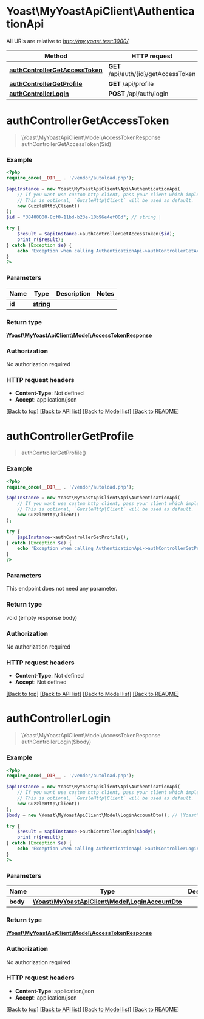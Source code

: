 # Yoast\MyYoastApiClient\AuthenticationApi

All URIs are relative to *http://my.yoast.test:3000/*

Method | HTTP request | Description
------------- | ------------- | -------------
[**authControllerGetAccessToken**](AuthenticationApi.md#authcontrollergetaccesstoken) | **GET** /api/auth/{id}/getAccessToken | 
[**authControllerGetProfile**](AuthenticationApi.md#authcontrollergetprofile) | **GET** /api/profile | 
[**authControllerLogin**](AuthenticationApi.md#authcontrollerlogin) | **POST** /api/auth/login | 

# **authControllerGetAccessToken**
> \Yoast\MyYoastApiClient\Model\AccessTokenResponse authControllerGetAccessToken($id)



### Example
```php
<?php
require_once(__DIR__ . '/vendor/autoload.php');

$apiInstance = new Yoast\MyYoastApiClient\Api\AuthenticationApi(
    // If you want use custom http client, pass your client which implements `GuzzleHttp\ClientInterface`.
    // This is optional, `GuzzleHttp\Client` will be used as default.
    new GuzzleHttp\Client()
);
$id = "38400000-8cf0-11bd-b23e-10b96e4ef00d"; // string | 

try {
    $result = $apiInstance->authControllerGetAccessToken($id);
    print_r($result);
} catch (Exception $e) {
    echo 'Exception when calling AuthenticationApi->authControllerGetAccessToken: ', $e->getMessage(), PHP_EOL;
}
?>
```

### Parameters

Name | Type | Description  | Notes
------------- | ------------- | ------------- | -------------
 **id** | [**string**](../Model/.md)|  |

### Return type

[**\Yoast\MyYoastApiClient\Model\AccessTokenResponse**](../Model/AccessTokenResponse.md)

### Authorization

No authorization required

### HTTP request headers

 - **Content-Type**: Not defined
 - **Accept**: application/json

[[Back to top]](#) [[Back to API list]](../../README.md#documentation-for-api-endpoints) [[Back to Model list]](../../README.md#documentation-for-models) [[Back to README]](../../README.md)

# **authControllerGetProfile**
> authControllerGetProfile()



### Example
```php
<?php
require_once(__DIR__ . '/vendor/autoload.php');

$apiInstance = new Yoast\MyYoastApiClient\Api\AuthenticationApi(
    // If you want use custom http client, pass your client which implements `GuzzleHttp\ClientInterface`.
    // This is optional, `GuzzleHttp\Client` will be used as default.
    new GuzzleHttp\Client()
);

try {
    $apiInstance->authControllerGetProfile();
} catch (Exception $e) {
    echo 'Exception when calling AuthenticationApi->authControllerGetProfile: ', $e->getMessage(), PHP_EOL;
}
?>
```

### Parameters
This endpoint does not need any parameter.

### Return type

void (empty response body)

### Authorization

No authorization required

### HTTP request headers

 - **Content-Type**: Not defined
 - **Accept**: Not defined

[[Back to top]](#) [[Back to API list]](../../README.md#documentation-for-api-endpoints) [[Back to Model list]](../../README.md#documentation-for-models) [[Back to README]](../../README.md)

# **authControllerLogin**
> \Yoast\MyYoastApiClient\Model\AccessTokenResponse authControllerLogin($body)



### Example
```php
<?php
require_once(__DIR__ . '/vendor/autoload.php');

$apiInstance = new Yoast\MyYoastApiClient\Api\AuthenticationApi(
    // If you want use custom http client, pass your client which implements `GuzzleHttp\ClientInterface`.
    // This is optional, `GuzzleHttp\Client` will be used as default.
    new GuzzleHttp\Client()
);
$body = new \Yoast\MyYoastApiClient\Model\LoginAccountDto(); // \Yoast\MyYoastApiClient\Model\LoginAccountDto | 

try {
    $result = $apiInstance->authControllerLogin($body);
    print_r($result);
} catch (Exception $e) {
    echo 'Exception when calling AuthenticationApi->authControllerLogin: ', $e->getMessage(), PHP_EOL;
}
?>
```

### Parameters

Name | Type | Description  | Notes
------------- | ------------- | ------------- | -------------
 **body** | [**\Yoast\MyYoastApiClient\Model\LoginAccountDto**](../Model/LoginAccountDto.md)|  |

### Return type

[**\Yoast\MyYoastApiClient\Model\AccessTokenResponse**](../Model/AccessTokenResponse.md)

### Authorization

No authorization required

### HTTP request headers

 - **Content-Type**: application/json
 - **Accept**: application/json

[[Back to top]](#) [[Back to API list]](../../README.md#documentation-for-api-endpoints) [[Back to Model list]](../../README.md#documentation-for-models) [[Back to README]](../../README.md)

